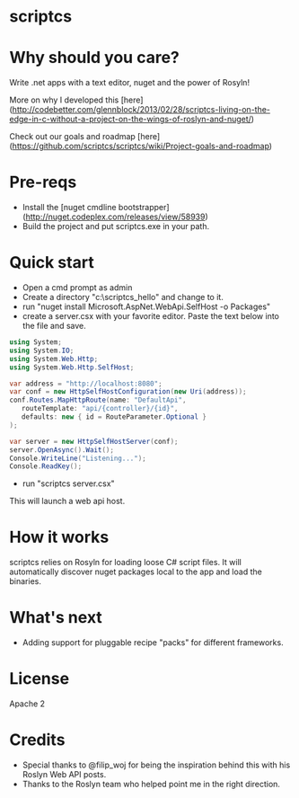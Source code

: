 scriptcs
========

# Why should you care?
Write .net apps with a text editor, nuget and the power of Rosyln!

More on why I developed this [here] (http://codebetter.com/glennblock/2013/02/28/scriptcs-living-on-the-edge-in-c-without-a-project-on-the-wings-of-roslyn-and-nuget/)

Check out our goals and roadmap [here] (https://github.com/scriptcs/scriptcs/wiki/Project-goals-and-roadmap)
# Pre-reqs

* Install the [nuget cmdline bootstrapper] (http://nuget.codeplex.com/releases/view/58939)
* Build the project and put scriptcs.exe in your path.

# Quick start
* Open a cmd prompt as admin
* Create a directory "c:\scriptcs_hello" and change to it.
* run "nuget install Microsoft.AspNet.WebApi.SelfHost -o Packages"
* create a server.csx with your favorite editor. Paste the text below into the file and save.

```csharp
using System;
using System.IO;
using System.Web.Http;
using System.Web.Http.SelfHost;

var address = "http://localhost:8080";
var conf = new HttpSelfHostConfiguration(new Uri(address));
conf.Routes.MapHttpRoute(name: "DefaultApi",
   routeTemplate: "api/{controller}/{id}",
   defaults: new { id = RouteParameter.Optional }
);

var server = new HttpSelfHostServer(conf);
server.OpenAsync().Wait();
Console.WriteLine("Listening...");
Console.ReadKey();
```
* run "scriptcs server.csx"

This will launch a web api host.

# How it works
scriptcs relies on Rosyln for loading loose C# script files. It will automatically discover nuget packages local to the app and load the binaries.

# What's next
* Adding support for pluggable recipe "packs" for different frameworks.

# License 
Apache 2

# Credits
* Special thanks to @filip_woj for being the inspiration behind this with his Roslyn Web API posts.
* Thanks to the Roslyn team who helped point me in the right direction.
